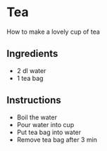 # Tea

How to make a lovely cup of tea

## Ingredients

- 2 dl water
- 1 tea bag

## Instructions

- Boil the water
- Pour water into cup
- Put tea bag into water
- Remove tea bag after 3 min
